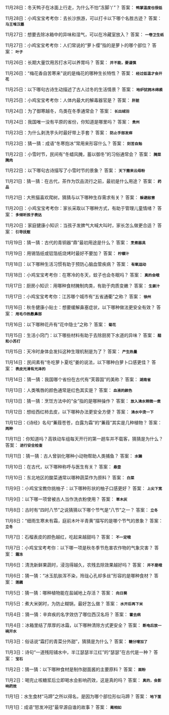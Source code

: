 11月28日：冬天鸭子在冰面上行走，为什么不怕“冻脚丫”？ 答案： **`鸭掌温度也很低`**

11月28日：小鸡宝宝考考你：去长沙旅游，可以打卡以下哪个名胜古迹？ 答案： **`马王堆汉墓`**

11月27日：想要去除冰箱中的异味和湿气，可以在冷藏室放入？ 答案： **`一卷卫生纸`**

11月27日：小鸡宝宝考考你：人们常说的“萝卜缨”指的是萝卜的哪个部位？ 答案： **`叶子`**

11月26日：长期大量饮用苏打水可以养胃吗？ 答案： **`并不能，要谨慎`**

11月26日：“梅花香自苦寒来”说的是梅花的哪种生长特性？ 答案： **`经过低温才会开花`**

11月25日：以下哪句古诗生动描述了古人过冬的生活情景？ 答案： **`地炉犹拥木绵裘`**

11月25日：小鸡宝宝考考你：人体内最大的解毒器官是？ 答案： **`肝脏`**

11月24日：为了御寒越冬，鸟类在冬季通常会？ 答案： **`长出绒羽`**

11月24日：我国唯一没有平原的省份，你知道是哪里吗？ 答案： **`贵州`**

11月23日：为什么剥洗芋头时最好带上手套？ 答案： **`防止手部发痒`**

11月23日：猜一猜：成语“冬寒抱冰”常用来形容什么？ 答案： **`刻苦自勉`**

11月22日：小雪时节，民间有“冬蜡风腌，蓄以御冬”的习俗通常会？ 答案： **`腌菜腌肉`**

11月22日：以下哪句古诗描写了小雪时节的景象？ 答案： **`天下撒来云母粉`**

11月21日：猜一猜：在古代，茶作为饮品流行之前，最初是什么用途？ 答案： **`药品`**

11月21日：大熊猫喜欢爬树，猜猜与以下哪种生存需求有关？ 答案： **`躲避敌害`**

11月20日：小鸡宝宝考考你：家长采取以下哪种方式，有助于管理儿童情绪？ 答案： **`多倾听孩子表达`**

11月20日：家庭健康小知识：当孩子发脾气大喊大叫时，家长怎么做更合适？ 答案： **`引导抚慰`**

11月19日：猜一猜：古代的青铜器“鼎”最初用途是什么？ 答案： **`烹煮器具`**

11月19日：用锡箔纸或铝箔纸烧烤时最好不要加？ 答案： **`柠檬汁`**

11月18日：以下哪种生活习惯有助于预防心脑血管疾病？ 答案： **`有氧运动`**

11月18日：小鸡宝宝考考你：在寒冷的冬天，蚊子也会冬眠吗？ 答案： **`真的会哦`**

11月17日：厨房小知识：用哪种食材腌制肉类，有助于肉质变嫩？ 答案： **`生姜汁`**

11月17日：小鸡宝宝考考你：江苏哪个城市有“五省通衢”之称？ 答案： **`徐州`**

11月16日：秋冬健康小贴士：想要缓解鼻塞症状，以下哪种做法更安全有效？ 答案： **`用毛巾热敷鼻部`**

11月16日：以下哪种花卉有“花中隐士”之称？ 答案： **`菊花`**

11月15日：生活小窍门：以下哪些材料有助于去除厨房下水道的异味？ 答案： **`醋和小苏打`**

11月15日：天冷时身体会发抖这种生理机制是为了？ 答案： **`产生热量`**

11月14日：民间素有“冬吃萝卜夏吃”姜的说法，以下哪种白萝卜口感更佳？ 答案： **`表皮光滑有光泽的`**

11月14日：猜一猜：我国哪个省份在古代有“芙蓉国”的美称？ 答案： **`湖南省`**

11月13日：人类嘴唇的颜色通常是红色其实是？ 答案： **`血液的颜色`**

11月13日：猜一猜：烹饪方法中的“汆”指的是哪种操作？ 答案： **`放入沸水稍微一煮`**

11月12日：想给西红柿去皮，以下哪种办法更安全方便？ 答案： **`沸水中烫一下`**

11月12日：《诗经》名句“蒹葭苍苍，白露为霜”的“蒹葭”其实是几种植物？ 答案： **`两种`**

11月11日：你知道吗？高铁动车组每天开行的第一趟车并不载客，猜猜是为什么？ 答案： **`进行安全检查`**

11月11日：猜一猜：古人曾驯化哪种小动物帮助人类捕鱼？ 答案： **`水獭`**

11月10日：在古代，以下哪种称呼与医生有关？ 答案： **`悬壶`**

11月10日：东北地区的酸菜通常以哪种蔬菜作为原料？ 答案： **`白菜`**

11月9日：小鸡宝宝教你挑柚子：以下哪种形状的柚子口感更好？ 答案： **`上尖下宽`**

11月9日：以下哪一项曾被古人当作洗衣粉使用？ 答案： **`草木灰`**

11月8日：古时有“四时八节”之说猜猜以下哪个节气是“八节”之一？ 答案： **`立冬`**

11月8日：“细雨生寒未有霜，庭前木叶半青黄”描写的是哪个节气的景象？ 答案： **`立冬`**

11月7日：石榴表皮的颜色越红，吃起来越甜吗？ 答案： **`不一定哦`**

11月7日：小鸡宝宝考考你：以下哪一项是秋冬季节危害农作物的气象灾害？ 答案： **`霜冻`**

11月6日：清洗新鲜果蔬时，浸泡得越久，农残去除效果越好吗？ 答案： **`并不是哦`**

11月6日：猜一猜：“冰玉肌肤浑不染，玲珑心孔却多丝”形容的是哪种食材？ 答案： **`莲藕`**

11月5日：猜一猜：哪种植物能在盐碱地上存活？ 答案： **`向日葵`**

11月5日：煮大米粥时，为防止糊锅，最好怎么做？ 答案： **`水开后再下米`**

11月4日：猜一猜：辛弃疾的名字效仿了哪位西汉名将？ 答案： **`霍去病`**

11月4日：冰箱里结了厚厚的冰霜，以下哪种清除方式更安全？ 答案： **`断电后放一碗开水`**

11月3日：俗话说“霜打的青菜分外甜”，猜猜是为什么？ 答案： **`糖分增加了`**

11月3日：诗句“一道残阳铺水中，半江瑟瑟半江红”的“瑟瑟”在古代是一种？ 答案： **`宝石`**

11月2日：猜一猜：以下哪种食材是制作甜面酱的主要原料？ 答案： **`面粉`**

11月2日：喝完止咳糖浆后立即喝水会影响药效，这是真的吗？ 答案： **`真的，会影响药效`**

11月1日：水生食材“马蹄”之所以得名，是因为哪个部位形似马蹄？ 答案： **`地下茎`**

11月1日：成语“怒发冲冠”最早源自谁的故事？ 答案： **`蔺相如`**
